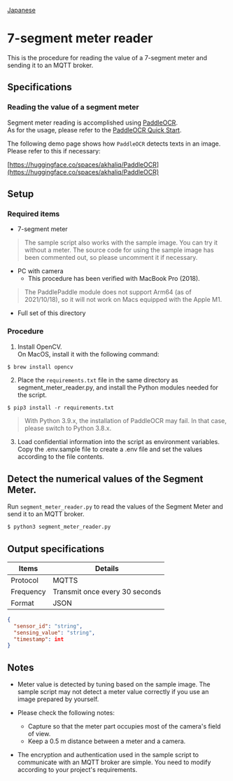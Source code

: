 [Japanese](./README.md)

# 7-segment meter reader

This is the procedure for reading the value of a 7-segment meter and sending it to an MQTT broker.

## Specifications

### Reading the value of a segment meter

Segment meter reading is accomplished using [PaddleOCR](https://github.com/PaddlePaddle/PaddleOCR).  
As for the usage, please refer to the [PaddleOCR Quick Start](https://github.com/PaddlePaddle/PaddleOCR/blob/release/2.3/doc/doc_en/quickstart_en.md#22-use-by-code).  

The following demo page shows how `PaddleOCR` detects texts in an image. Please refer to this if necessary:

[https://huggingface.co/spaces/akhaliq/PaddleOCR](https://huggingface.co/spaces/akhaliq/PaddleOCR)

## Setup

### Required items

- 7-segment meter
> The sample script also works with the sample image. You can try it without a meter. The source code for using the sample image has been commented out, so please uncomment it if necessary.

- PC with camera
  - This procedure has been verified with MacBook Pro (2018).

>The PaddlePaddle module does not support Arm64 (as of 2021/10/18), so it will not work on Macs equipped with the Apple M1.  

- Full set of this directory  

### Procedure 

1. Install OpenCV.  
   On MacOS, install it with the following command:

```sh
$ brew install opencv
```

2. Place the `requirements.txt` file in the same directory as segment_meter_reader.py, and install the Python modules needed for the script.  

```
$ pip3 install -r requirements.txt
```

> With Python 3.9.x, the installation of PaddleOCR may fail. In that case, please switch to Python 3.8.x.  


3. Load confidential information into the script as environment variables.    
   Copy the .env.sample file to create a .env file and set the values according to the file contents.  

## Detect the numerical values of the Segment Meter.  

Run `segment_meter_reader.py` to read the values of the Segment Meter and send it to an MQTT broker.

```sh
$ python3 segment_meter_reader.py
```

## Output specifications

| Items         | Details                  |
| ------------ | --------------------- |
| Protocol   | MQTTS                 |
| Frequency  | Transmit once every 30 seconds|
| Format | JSON                  |

```JSON
{
  "sensor_id": "string",
  "sensing_value": "string",
  "timestamp": int
}
```

## Notes

- Meter value is detected by tuning based on the sample image. The sample script may not detect a meter value correctly if you use an image prepared by yourself. 

- Please check the following notes:
  - Capture so that the meter part occupies most of the camera's field of view.
  - Keep a 0.5 m distance between a meter and a camera.

- The encryption and authentication used in the sample script to communicate with an MQTT broker are simple. You need to modify according to your project's requirements. 
